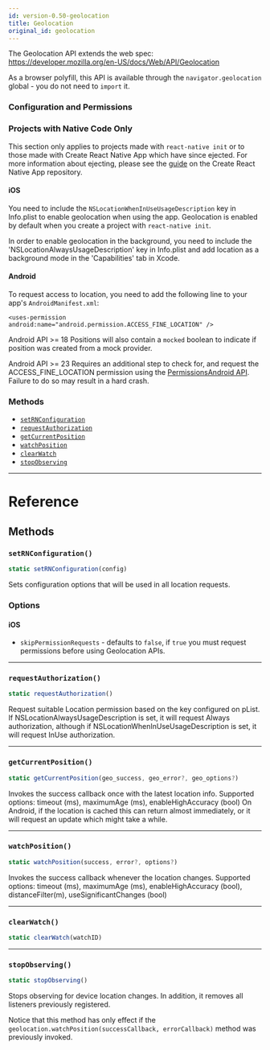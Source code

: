 ```yaml
---
id: version-0.50-geolocation
title: Geolocation
original_id: geolocation
---
```


The Geolocation API extends the web spec: https://developer.mozilla.org/en-US/docs/Web/API/Geolocation

As a browser polyfill, this API is available through the `navigator.geolocation` global - you do not need to `import` it.

### Configuration and Permissions

<div class="banner-crna-ejected">
  <h3>Projects with Native Code Only</h3>
  <p>
    This section only applies to projects made with <code>react-native init</code>
    or to those made with Create React Native App which have since ejected. For
    more information about ejecting, please see
    the <a href="https://github.com/react-community/create-react-native-app/blob/master/EJECTING.md" target="_blank">guide</a> on
    the Create React Native App repository.
  </p>
</div>

#### iOS

You need to include the `NSLocationWhenInUseUsageDescription` key in Info.plist to enable geolocation when using the app. Geolocation is enabled by default when you create a project with `react-native init`.

In order to enable geolocation in the background, you need to include the 'NSLocationAlwaysUsageDescription' key in Info.plist and add location as a background mode in the 'Capabilities' tab in Xcode.

#### Android

To request access to location, you need to add the following line to your app's `AndroidManifest.xml`:

`<uses-permission android:name="android.permission.ACCESS_FINE_LOCATION" />`

Android API >= 18 Positions will also contain a `mocked` boolean to indicate if position was created from a mock provider.

<p>
  Android API >= 23 Requires an additional step to check for, and request
  the ACCESS_FINE_LOCATION permission using
  the <a href="/docs/permissionsandroid.html" target="_blank">PermissionsAndroid API</a>.
  Failure to do so may result in a hard crash.
</p>

### Methods

- [`setRNConfiguration`](geolocation.md#setrnconfiguration)
- [`requestAuthorization`](geolocation.md#requestauthorization)
- [`getCurrentPosition`](geolocation.md#getcurrentposition)
- [`watchPosition`](geolocation.md#watchposition)
- [`clearWatch`](geolocation.md#clearwatch)
- [`stopObserving`](geolocation.md#stopobserving)

---

# Reference

## Methods

### `setRNConfiguration()`

```jsx
static setRNConfiguration(config)
```

Sets configuration options that will be used in all location requests.

### Options

#### iOS

- `skipPermissionRequests` - defaults to `false`, if `true` you must request permissions before using Geolocation APIs.

---

### `requestAuthorization()`

```jsx
static requestAuthorization()
```

Request suitable Location permission based on the key configured on pList. If NSLocationAlwaysUsageDescription is set, it will request Always authorization, although if NSLocationWhenInUseUsageDescription is set, it will request InUse authorization.

---

### `getCurrentPosition()`

```jsx
static getCurrentPosition(geo_success, geo_error?, geo_options?)
```

Invokes the success callback once with the latest location info. Supported options: timeout (ms), maximumAge (ms), enableHighAccuracy (bool) On Android, if the location is cached this can return almost immediately, or it will request an update which might take a while.

---

### `watchPosition()`

```jsx
static watchPosition(success, error?, options?)
```

Invokes the success callback whenever the location changes. Supported options: timeout (ms), maximumAge (ms), enableHighAccuracy (bool), distanceFilter(m), useSignificantChanges (bool)

---

### `clearWatch()`

```jsx
static clearWatch(watchID)
```

---

### `stopObserving()`

```jsx
static stopObserving()
```

Stops observing for device location changes. In addition, it removes all listeners previously registered.

Notice that this method has only effect if the `geolocation.watchPosition(successCallback, errorCallback)` method was previously invoked.
